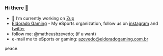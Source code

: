 ### Hi there 👋

- 🔭 I’m currently working on [Zup]
- [Eldorado Gaming] - My eSports organization, follow us on [instagram] and [twitter]
- follow me: @matheusbzevedo; (if u want)
- e-mail me to eSports or gaming: <a href='mailto:azevedo@eldoradogaming.com.br'>azevedo@eldoradogaming.com.br</a>

peace.

[Zup]: <https://www.zup.com.br/>
[Eldorado Gaming]: <https://www.eldoradogaming.com.br>
[instagram]: <https://www.instagram.com/eldorado_gg>
[twitter]: <https://www.twitter.com/eldorado_gg>
